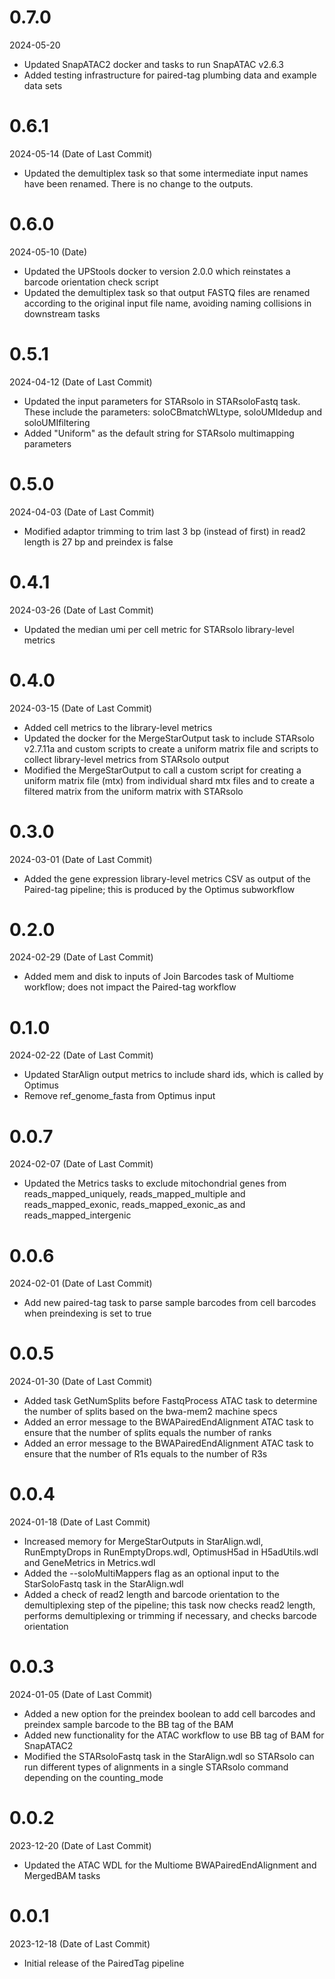 # 0.7.0
2024-05-20

* Updated SnapATAC2 docker and tasks to run SnapATAC v2.6.3 
* Added testing infrastructure for paired-tag plumbing data and example data sets


# 0.6.1
2024-05-14 (Date of Last Commit)

* Updated the demultiplex task so that some intermediate input names have been renamed. There is no change to the outputs.


# 0.6.0
2024-05-10 (Date)

* Updated the UPStools docker to version 2.0.0 which reinstates a barcode orientation check script
* Updated the demultiplex task so that output FASTQ files are renamed according to the original input file name, avoiding naming collisions in downstream tasks

# 0.5.1
2024-04-12 (Date of Last Commit)

* Updated the input parameters for STARsolo in STARsoloFastq task. These include the parameters: soloCBmatchWLtype, soloUMIdedup and soloUMIfiltering
* Added "Uniform" as the default string for STARsolo multimapping parameters

# 0.5.0
2024-04-03 (Date of Last Commit)

* Modified adaptor trimming to trim last 3 bp (instead of first) in read2 length is 27 bp and preindex is false

# 0.4.1
2024-03-26 (Date of Last Commit)

* Updated the median umi per cell metric for STARsolo library-level metrics

# 0.4.0
2024-03-15 (Date of Last Commit)

* Added cell metrics to the library-level metrics
* Updated the docker for the MergeStarOutput task to include STARsolo v2.7.11a and custom scripts to create a uniform matrix file and scripts to collect library-level metrics from STARsolo output
* Modified the MergeStarOutput to call a custom script for creating a uniform matrix file (mtx) from individual shard mtx files and to create a filtered matrix from the uniform matrix with STARsolo

# 0.3.0

2024-03-01 (Date of Last Commit)

* Added the gene expression library-level metrics CSV as output of the Paired-tag pipeline; this is produced by the Optimus subworkflow

# 0.2.0
2024-02-29 (Date of Last Commit)
* Added mem and disk to inputs of Join Barcodes task of Multiome workflow; does not impact the Paired-tag workflow


# 0.1.0
2024-02-22 (Date of Last Commit)

* Updated StarAlign output metrics to include shard ids, which is called by Optimus
* Remove ref_genome_fasta from Optimus input

# 0.0.7
2024-02-07 (Date of Last Commit)

* Updated the Metrics tasks to exclude mitochondrial genes from reads_mapped_uniquely, reads_mapped_multiple and reads_mapped_exonic, reads_mapped_exonic_as and reads_mapped_intergenic

# 0.0.6
2024-02-01 (Date of Last Commit)

* Add new paired-tag task to parse sample barcodes from cell barcodes when preindexing is set to true

# 0.0.5
2024-01-30 (Date of Last Commit)

* Added task GetNumSplits before FastqProcess ATAC task to determine the number of splits based on the bwa-mem2 machine specs
* Added an error message to the BWAPairedEndAlignment ATAC task to ensure that the number of splits equals the number of ranks
* Added an error message to the BWAPairedEndAlignment ATAC task to ensure that the number of R1s equals to the number of R3s

# 0.0.4
2024-01-18 (Date of Last Commit)

* Increased memory for MergeStarOutputs in StarAlign.wdl, RunEmptyDrops in RunEmptyDrops.wdl, OptimusH5ad in H5adUtils.wdl and GeneMetrics in Metrics.wdl
* Added the --soloMultiMappers flag as an optional input to the StarSoloFastq task in the StarAlign.wdl
* Added a check of read2 length and barcode orientation to the demultiplexing step of the pipeline; this task now checks read2 length, performs demultiplexing or trimming if necessary, and checks barcode orientation

# 0.0.3
2024-01-05 (Date of Last Commit)

* Added a new option for the preindex boolean to add cell barcodes and preindex sample barcode to the BB tag of the BAM
* Added new functionality for the ATAC workflow to use BB tag of BAM for SnapATAC2
* Modified the STARsoloFastq task in the StarAlign.wdl so STARsolo can run different types of alignments in a single STARsolo command depending on the counting_mode

# 0.0.2
2023-12-20 (Date of Last Commit)

* Updated the ATAC WDL for the Multiome BWAPairedEndAlignment and MergedBAM tasks

# 0.0.1
2023-12-18 (Date of Last Commit)

* Initial release of the PairedTag pipeline

